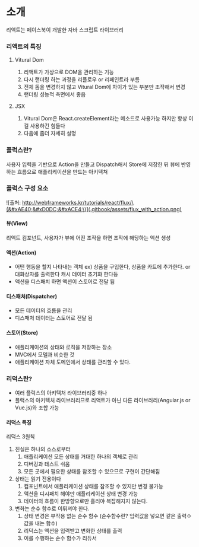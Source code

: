 # 소개

리액트는 페이스북이 개발한 자바 스크립트 라이브러리

### 리액트의 특징

1. Vitural Dom
   1. 리액트가 가상으로 DOM을 관리하는 기능
   2. 다시 랜더링 하는 과정을 리플로우 or 리페인트라 부름
   3. 전체 돔을 변경하지 않고 Vitural Dom에 차이가 있는 부분만 조작해서 변경
   4. 랜더링 성능적 측면에서 좋음
2. JSX

   1. Vitural Dom은 React.createElement라는 메소드로 사용가능 하지만 항상 이걸 사용하긴 힘들다
   2. 다음에 좀더 자세히 설명

### 플럭스란?

사용자 입력을 기반으로 Action을 만들고 Dispatch해서 Store에 저장한 뒤 뷰에 반영하는 흐름으로 애플리케이션을 만드는 아키텍쳐

### 플럭스 구성 요소

![&#xCD9C;&#xCC98;: http://webframeworks.kr/tutorials/react/flux/\(&#xAE40;&#xD0DC;&#xACE4;\)](.gitbook/assets/flux_with_action.png)

#### 뷰\(View\)

리액트 컴포넌트, 사용자가 뷰에 어떤 조작을 하면 조작에 해당하는 액션 생성

#### 액션\(Action\)

* 어떤 행동을 할지 나타내는 객체 ex\) 상품을 구입한다, 상품을 카트에 추가한다. or 대화상자를 출력한다 캐시 데이터 초기화 한다등
* 액션을 디스패치 하면 액션이 스토어로 전달 됨

#### 디스패처\(Dispatcher\)

* 모든 데이터의 흐름을 관리
* 디스패처 데이터는 스토어로 전달 됨

#### 스토어\(Store\)

* 애플리케이션의 상태와 로직을 저장하는 장소
* MVC에서 모델과 비슷한 것
* 애플리케이션 자체 도메인에서 상태를 관리할 수 있다.

### 리덕스란?

* 여러 플럭스의 아키텍처 라이브러리중 하나
* 플럭스의 아키텍처 라이브러리므로 리액트가 아닌 다른 라이브러리\(Angular.js or Vue.js\)와 조합 가능

#### 리덕스 특징

리덕스 3원칙

1. 진실은 하나의 소스로부터
   1. 애플리케이션 모든 상태를 거대한 하나의 객체로 관리
   2. 디버깅과 테스트 쉬움
   3. 모든 곳에서 필요한 상태를 참조할 수 있으므로 구현이 간단해짐
2. 상태는 읽기 전용이다
   1. 컴포넌트에서 애플리케이션 상태를 참조할 수 있지만 변경 불가능
   2. 액션을 디시패치 해야만 애플리케이션 상태 변경 가능
   3. 데이터의 흐름이 한방향으로만 흘러야 복잡해지지 않는다.
3. 변화는 순수 함수로 이뤄져야 한다.
   1. 상태 변경은 부작용 없는 순수 함수 \(순수함수란?  입력값을 넣으면 같은 출력ㅇ 값을 내는 함수\)
   2. 리덕스는 액션을 입력받고 변화한 상태를 출력
   3. 이를 수행하는 순수 함수가 리듀서 

















